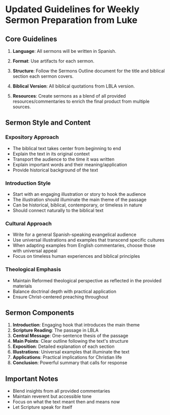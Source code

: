 # Updated Guidelines for Weekly Sermon Preparation from Luke

## Core Guidelines

1. **Language**: All sermons will be written in Spanish.

2. **Format**: Use artifacts for each sermon.

3. **Structure**: Follow the Sermons Outline document for the title and biblical section each sermon covers.

4. **Biblical Version**: All biblical quotations from LBLA version.

5. **Resources**: Create sermons as a blend of all provided resources/commentaries to enrich the final product from multiple sources.

## Sermon Style and Content

### Expository Approach
- The biblical text takes center from beginning to end
- Explain the text in its original context
- Transport the audience to the time it was written
- Explain important words and their meaning/application
- Provide historical background of the text

### Introduction Style
- Start with an engaging illustration or story to hook the audience
- The illustration should illuminate the main theme of the passage
- Can be historical, biblical, contemporary, or timeless in nature
- Should connect naturally to the biblical text

### Cultural Approach
- Write for a general Spanish-speaking evangelical audience
- Use universal illustrations and examples that transcend specific cultures
- When adapting examples from English commentaries, choose those with universal appeal
- Focus on timeless human experiences and biblical principles

### Theological Emphasis
- Maintain Reformed theological perspective as reflected in the provided materials
- Balance doctrinal depth with practical application
- Ensure Christ-centered preaching throughout

## Sermon Components

1. **Introduction**: Engaging hook that introduces the main theme
2. **Scripture Reading**: The passage in LBLA
3. **Central Message**: One-sentence thesis of the passage
4. **Main Points**: Clear outline following the text's structure
5. **Exposition**: Detailed explanation of each section
6. **Illustrations**: Universal examples that illuminate the text
7. **Applications**: Practical implications for Christian life
8. **Conclusion**: Powerful summary that calls for response

## Important Notes
- Blend insights from all provided commentaries
- Maintain reverent but accessible tone
- Focus on what the text meant then and means now
- Let Scripture speak for itself